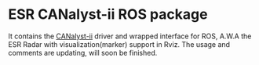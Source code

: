 # ESR CANalyst-ii ROS package
It contains the [CANalyst-ii](https://detail.tmall.com/item.htm?spm=a230r.1.14.6.1d07e0efi7clwK&id=542301692415&cm_id=140105335569ed55e27b&abbucket=3) driver and wrapped interface for ROS, A.W.A the ESR Radar with visualization(marker) support in Rviz. The usage and comments are updating, will soon be finished.
